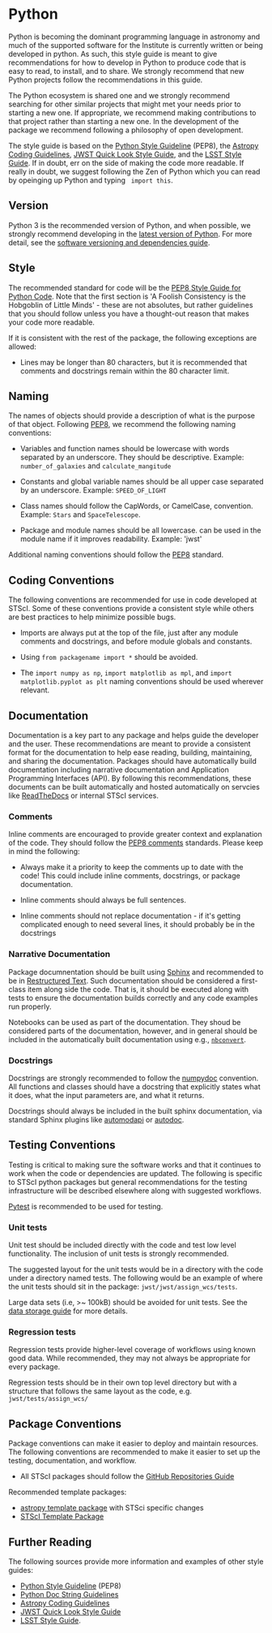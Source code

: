 # Python

Python is becoming the dominant programming language in astronomy and
much of the supported software for the Institute is currently written
or being developed in python.  As such, this style guide is meant to
give recommendations for how to develop in Python to produce code that
is easy to read, to install, and to share.  We strongly recommend that
new Python projects follow the recommendations in this guide.

The Python ecosystem is shared one and we strongly recommend searching
for other similar projects that might met your needs prior to starting
a new one.  If appropriate, we recommend making contributions to that
project rather than starting a new one. In the development of the
package we recommend following a philosophy of open development.

The style guide is based on the [Python Style Guideline][1] (PEP8),
the [Astropy Coding Guidelines][2], [JWST Quick Look Style Guide][5],
and the [LSST Style Guide][3]. If in doubt, err on the side of making
the code more readable.  If really in doubt, we suggest following the
Zen of Python which you can read by opeinging up Python and typing ``
import this``.

## Version

Python 3 is the recommended version of Python, and when possible, we
strongly recommend developing in the [latest version of
Python](https://github.com/spacetelescope/style-guides/issues/13).  For more
detail, see the [software versioning and dependencies guide](software-versioning.md).

## Style

The recommended standard for code will be the [PEP8 Style Guide for
Python Code][1].  Note that the first section is 'A Foolish
Consistency is the Hobgoblin of Little Minds' - these are not
absolutes, but rather guidelines that you should follow unless you
have a thought-out reason that makes your code more readable.

If it is consistent with the rest of the package, the following
exceptions are allowed:

* Lines may be longer than 80 characters, but it is recommended that comments and docstrings remain within the 80 character limit.

## Naming

The names of objects should provide a description of what is the
purpose of that object.  Following [PEP8][1], we recommend the
following naming conventions:

* Variables and function names should be lowercase with words
separated by an underscore. They should be descriptive.  Example:
`number_of_galaxies` and `calculate_mangitude`

* Constants and global variable names should be all upper case separated
by an underscore.  Example: `SPEED_OF_LIGHT`

* Class names should follow the CapWords, or CamelCase,
convention. Example: `Stars` and `SpaceTelescope`.

* Package and module names should be all lowercase.  can be used in
the module name if it improves readability. Example: 'jwst'

Additional naming conventions should follow the [PEP8][1] standard.

## Coding Conventions

The following conventions are recommended for use in code developed at
STScI.  Some of these conventions provide a consistent style while
others are best practices to help minimize possible bugs.

* Imports are always put at the top of the file, just after any module
comments and docstrings, and before module globals and constants.

* Using `from packagename import *` should be avoided.

* The `import numpy as np`, `import matplotlib as mpl`, and `import
  matplotlib.pyplot as plt` naming conventions should be used wherever
  relevant.


## Documentation

Documentation is a key part to any package and helps guide the
developer and the user.  These recommendations are meant to provide a
consistent format for the documentation to help ease reading,
building, maintaining, and sharing the documentation.  Packages should
have automatically build documentation including narrative
documentation and Application Programming Interfaces (API).  By
following this recommendations, these documents can be built
automatically and hosted automatically on servcies like
[ReadTheDocs](https://readthedocs.org/) or internal STScI services.


### Comments

Inline comments are encouraged to provide greater context and
explanation of the code.  They should follow the [PEP8
comments](https://www.python.org/dev/peps/pep-0008/#comments)
standards.  Please keep in mind the following:

* Always make it a priority to keep the comments up to date with the
code!  This could include inline comments, docstrings, or package
documentation.

* Inline comments should always be full sentences.

* Inline comments should not replace documentation - if it's getting complicated enough to need several lines, it should probably be in the docstrings


### Narrative Documentation

Package documnentation should be built using
[Sphinx](http://www.sphinx-doc.org/en/master/index.html) and
recommended to be in [Restructured
Text](http://www.sphinx-doc.org/en/master/usage/restructuredtext/basics.html#explicit-markup).
Such documentation should be considered a first-class item along side the code.
That is, it should be executed along with tests to ensure the documentation
builds correctly and any code examples run properly.

Notebooks can be used as part of the documentation.  They shoud be considered
parts of the documentation, however, and in general should be
included in the automatically built documentation using e.g.,
[`nbconvert`](https://nbconvert.readthedocs.io/).

### Docstrings

Docstrings are strongly recommended to follow the
[numpydoc](https://numpydoc.readthedocs.io/en/latest/format.html)
convention.  All functions and classes should have a docstring that
explicitly states what it does, what the input parameters are, and
what it returns.


Docstrings should always be included in the built sphinx documentation, via
standard Sphinx plugins like
[automodapi](https://sphinx-automodapi.readthedocs.io/en/latest/) or
[autodoc](http://www.sphinx-doc.org/en/master/usage/extensions/autodoc.html).


## Testing Conventions

Testing is critical to making sure the software works and that it
continues to work when the code or dependencies are updated.  The
following is specific to STScI python packages but general
recommendations for the testing infrastructure will be described
elsewhere along with suggested workflows.

[Pytest](https://docs.pytest.org/en/latest/) is recommended to be used
for testing.

### Unit tests

Unit test should be included directly with the code and test low level
functionality.   The inclusion of unit tests is strongly recommended.

The suggested layout for the unit tests would be in a directory with
the code under a directory named tests.  The following would be an
example of where the unit tests should sit in the package:
`jwst/jwst/assign_wcs/tests`.

Large data sets (i.e, >~ 100kB) should be avoided for unit tests. See
the [data storage guide](where-to-put-your-data.md) for more details.

### Regression tests

Regression tests provide higher-level coverage of workflows using
known good data.  While recommended, they may not always be
appropriate for every package.

Regression tests should be in their own top level directory but with a
structure that follows the same layout as the code,
e.g. `jwst/tests/assign_wcs/`


## Package Conventions

Package conventions can make it easier to deploy and maintain
resources.  The following conventions are recommended to make it
easier to set up the testing, documentation, and workflow.

* All STScI packages should follow the [GitHub Repositories
  Guide](https://github.com/spacetelescope/style-guides/blob/master/guides/github-repositories.md)

Recommended template packages:
* [astropy template package](https://github.com/astropy/package-template) with STSci specific changes
* [STScI Template Package](https://github.com/spacetelescope/stsci-package-template)


## Further Reading

The following sources provide more information and examples of other
style guides:

* [Python Style Guideline][1] (PEP8)
* [Python Doc String Guidelines][4]
* [Astropy Coding Guidelines][2]
* [JWST Quick Look Style Guide][5]
* [LSST Style Guide][3].

<!--
References
-->


[1]: https://www.python.org/dev/peps/pep-0008/?

[2]: http://docs.astropy.org/en/stable/development/codeguide.html

[3]: https://developer.lsst.io/python/style.html

[4]: https://www.python.org/dev/peps/pep-0257/

[5]: https://github.com/spacetelescope/jwql/blob/master/style_guide/style_guide.md
